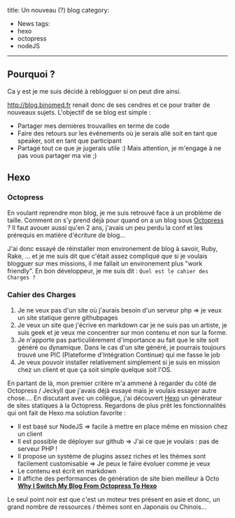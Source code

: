 title: Un nouveau (?) blog 
category: 
- News
tags:
- hexo
- octopress
- nodeJS
---
## Pourquoi ? 

Ca y est je me suis décidé à reblogguer si on peut dire ainsi.

http://blog.binomed.fr renait donc de ses cendres et ce pour traiter de nouveaux sujets. L'objectif de se blog est simple : 

* Partager mes dernières trouvailles en terme de code
* Faire des retours sur les événements où je serais allé soit en tant que speaker, soit en tant que participant
* Partagé tout ce que je jugerais utile :) Mais attention, je m'engage à ne pas vous partager ma vie ;)

## Hexo

### Octopress

En voulant reprendre mon blog, je me suis retrouvé face à un problème de taille. Comment on s'y prend déjà pour quand on a un blog sous [Octopress](http://octopress.org/) ? Il faut avouer aussi qu'en 2 ans, j'avais un peu perdu la conf et les prérequis en matière d'écriture de blog... 

J'ai donc essayé de réinstaller mon environement de blog à savoir, Ruby, Rake, ... et je me suis dit que c'était assez compliqué que si je voulais blogguer sur mes missions, il me fallait un environement plus "work friendly". En bon développeur, je me suis dit : ```Quel est le cahier des Charges ? ```

### Cahier des Charges


1. Je ne veux pas d'un site où j'aurais besoin d'un serveur php => je veux un site statique genre githubpages
2. Je veux un site que j'écrive en markdown car je ne suis pas un artiste, je suis geek et je veux me concentrer sur mon contenu et non sur la forme.
3. Je n'apporte pas particulièrement d'importance au fait que le site soit généré ou dynamique. Dans le cas d'un site généré, je pourrais toujours trouvé une PIC (Plateforme d'Intégration Continue) qui me fasse le job
4. Je veux pouvoir installer relativement simplement si je suis en mission chez un client et que ça soit simple quelque soit l'OS.

En partant de là, mon premier critère m'a ammené à regarder du côté de Octopress / Jeckyll que j'avais déjà essayé mais je voulais essayer autre chose.... En discutant avec un collègue, j'ai découvert [Hexo](http://hexo.io/) un générateur de sites statiques à la Octopress. Regardons de plus prêt les fonctionnalités qui ont fait de Hexo ma solution favorite : 

* Il est basé sur NodeJS => facile à mettre en place même en mission chez un client
* Il est possible de déployer sur github => J'ai ce que je voulais : pas de serveur PHP ! 
* Il propose un système de plugins assez riches et les thèmes sont facilement customisable => Je peux le faire évoluer comme je veux
* Le contenu est  écrit en markdown
* Il affiche des performances de génération de site bien meilleur à Octo **[Why I Switch My Blog From Octopress To Hexo](http://www.techelex.org/why-switch-blog-from-octopress-to-hexo/)**

Le seul point noir est que c'est un moteur tres présent en asie et donc, un grand nombre de ressources / thèmes sont en Japonais ou Chinois... 
